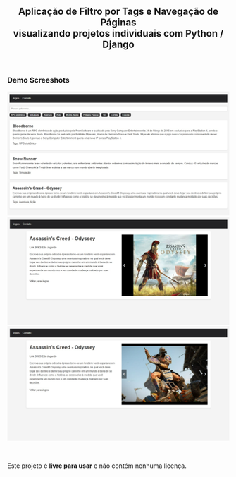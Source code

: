 <div align="center">

  <h2 align="center">Aplicação de Filtro por Tags e Navegação de Páginas<br>
  visualizando projetos individuais com Python / Django</h2>
 
</div>

<br />

### Demo Screeshots

![Desktop Demo](./readme-images/desktop.jpg "Desktop Demo")
![Desktop Demo](./readme-images/desktop-02.jpg "Desktop Demo")
![Desktop Demo](./readme-images/desktop-03.jpg "Desktop Demo")

<br />


Este projeto é **livre para usar** e não contém nenhuma licença.
